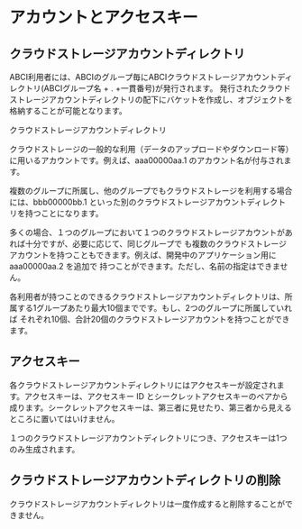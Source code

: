 # アカウントとアクセスキー

## クラウドストレージアカウントディレクトリ

ABCI利用者には、ABCIのグループ毎にABCIクラウドストレージアカウントディレクトリ(ABCIグループ名 + . +一貫番号)が発行されます。
発行されたクラウドストレージアカウントディレクトリの配下にバケットを作成し、オブジェクトを格納することが可能となります。

クラウドストレージアカウントディレクトリ

クラウドストレージの一般的な利用（データのアップロードやダウンロード等）に用いるアカウントです。例えば、aaa00000aa.1 のアカウント名が付与されます。

複数のグループに所属し、他のグループでもクラウドストレージを利用する場合には、bbb00000bb.1 といった別のクラウドストレージアカウントディレクトリを持つことになります。

多くの場合、１つのグループにおいて１つのクラウドストレージアカウントがあれば十分ですが、必要に応じて、同じグループで
も複数のクラウドストレージアカウントを持つこともできます。例えば、開発中のアプリケーション用に aaa00000aa.2 を追加で
持つことができます。ただし、名前の指定はできません。

各利用者が持つことのできるクラウドストレージアカウントディレクトリは、所属する1グループあたり最大10個までです。もし、2つのグループに所属していれば
それぞれ10個、合計20個のクラウドストレージアカウントを持つことができます。

## アクセスキー

各クラウドストレージアカウントディレクトリにはアクセスキーが設定されます。アクセスキーは、アクセスキー ID とシークレットアクセスキーのペアから成ります。シークレットアクセスキーは、第三者に見せたり、第三者から見えるところに置いてはいけません。

１つのクラウドストレージアカウントディレクトリにつき、アクセスキーは1つのみ生成されます。

## クラウドストレージアカウントディレクトリの削除

クラウドストレージアカウントディレクトリは一度作成すると削除することができません。